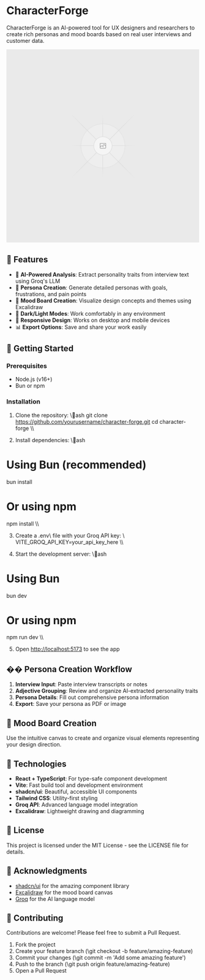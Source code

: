 # CharacterForge

CharacterForge is an AI-powered tool for UX designers and researchers to create rich personas and mood boards based on real user interviews and customer data.

![CharacterForge Banner](public/placeholder.svg)

## 🌟 Features

- 🧠 **AI-Powered Analysis**: Extract personality traits from interview text using Groq's LLM
- 👤 **Persona Creation**: Generate detailed personas with goals, frustrations, and pain points
- 🎨 **Mood Board Creation**: Visualize design concepts and themes using Excalidraw
- 🌙 **Dark/Light Modes**: Work comfortably in any environment
- 📱 **Responsive Design**: Works on desktop and mobile devices
- 📊 **Export Options**: Save and share your work easily

## 🚀 Getting Started

### Prerequisites

- Node.js (v16+)
- Bun or npm

### Installation

1. Clone the repository:
\\\ash
git clone https://github.com/yourusername/character-forge.git
cd character-forge
\\\

2. Install dependencies:
\\\ash
# Using Bun (recommended)
bun install

# Or using npm
npm install
\\\

3. Create a \.env\ file with your Groq API key:
\\\
VITE_GROQ_API_KEY=your_api_key_here
\\\

4. Start the development server:
\\\ash
# Using Bun
bun dev

# Or using npm
npm run dev
\\\

5. Open [http://localhost:5173](http://localhost:5173) to see the app

## �� Persona Creation Workflow

1. **Interview Input**: Paste interview transcripts or notes
2. **Adjective Grouping**: Review and organize AI-extracted personality traits
3. **Persona Details**: Fill out comprehensive persona information
4. **Export**: Save your persona as PDF or image

## 🎨 Mood Board Creation

Use the intuitive canvas to create and organize visual elements representing your design direction.

## 🔧 Technologies

- **React + TypeScript**: For type-safe component development
- **Vite**: Fast build tool and development environment
- **shadcn/ui**: Beautiful, accessible UI components
- **Tailwind CSS**: Utility-first styling
- **Groq API**: Advanced language model integration
- **Excalidraw**: Lightweight drawing and diagramming

## 📝 License

This project is licensed under the MIT License - see the LICENSE file for details.

## 👏 Acknowledgments

- [shadcn/ui](https://ui.shadcn.com/) for the amazing component library
- [Excalidraw](https://excalidraw.com/) for the mood board canvas
- [Groq](https://groq.com/) for the AI language model

## 🤝 Contributing

Contributions are welcome! Please feel free to submit a Pull Request.

1. Fork the project
2. Create your feature branch (\git checkout -b feature/amazing-feature\)
3. Commit your changes (\git commit -m 'Add some amazing feature'\)
4. Push to the branch (\git push origin feature/amazing-feature\)
5. Open a Pull Request
